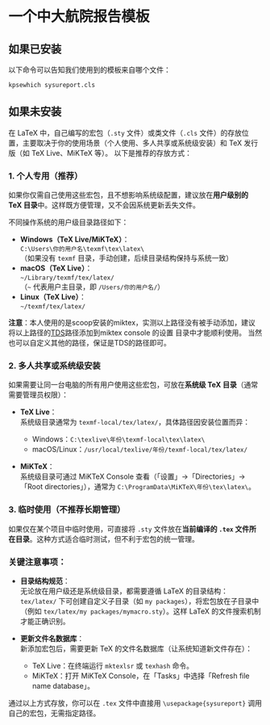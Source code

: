 # 一个中大航院报告模板

## 如果已安装

以下命令可以告知我们使用到的模板来自哪个文件：

```
kpsewhich sysureport.cls
```

## 如果未安装

在 LaTeX 中，自己编写的宏包（`.sty` 文件）或类文件（`.cls` 文件）的存放位置，主要取决于你的使用场景（个人使用、多人共享或系统级安装）和 TeX 发行版（如 TeX Live、MiKTeX 等）。
以下是推荐的存放方式：

### 1. 个人专用（推荐）
如果你仅需自己使用这些宏包，且不想影响系统级配置，建议放在**用户级别的 TeX 目录**中。这样既方便管理，又不会因系统更新丢失文件。

不同操作系统的用户级目录路径如下：
- **Windows（TeX Live/MiKTeX）**：  
  `C:\Users\你的用户名\texmf\tex\latex\`  
  （如果没有 `texmf` 目录，手动创建，后续目录结构保持与系统一致）
- **macOS（TeX Live）**：  
  `~/Library/texmf/tex/latex/`  
  （`~` 代表用户主目录，即 `/Users/你的用户名/`）
- **Linux（TeX Live）**：  
  `~/texmf/tex/latex/`

**注意**：本人使用的是scoop安装的miktex，实测以上路径没有被手动添加，建议将以上路径的[TDS](https://miktex.org/kb/tds)路径添加到miktex console 的设置 目录中才能顺利使用。
当然也可以自定义其他的路径，保证是TDS的路径即可。


### 2. 多人共享或系统级安装
如果需要让同一台电脑的所有用户使用这些宏包，可放在**系统级 TeX 目录**（通常需要管理员权限）：
- **TeX Live**：  
  系统级目录通常为 `texmf-local/tex/latex/`，具体路径因安装位置而异：  
  - Windows：`C:\texlive\年份\texmf-local\tex\latex\`  
  - macOS/Linux：`/usr/local/texlive/年份/texmf-local/tex/latex/`  

- **MiKTeX**：  
  系统级目录可通过 MiKTeX Console 查看（「设置」→「Directories」→「Root directories」），通常为 `C:\ProgramData\MiKTeX\年份\tex\latex\`。


### 3. 临时使用（不推荐长期管理）
如果仅在某个项目中临时使用，可直接将 `.sty` 文件放在**当前编译的 `.tex` 文件所在目录**。这种方式适合临时测试，但不利于宏包的统一管理。


### 关键注意事项：
- **目录结构规范**：  
  无论放在用户级还是系统级目录，都需要遵循 LaTeX 的目录结构：`tex/latex/` 下可创建自定义子目录（如 `my packages`），将宏包放在子目录中（例如 `tex/latex/my packages/mymacro.sty`）。这样 LaTeX 的文件搜索机制才能正确识别。

- **更新文件名数据库**：  
  新添加宏包后，需要更新 TeX 的文件名数据库（让系统知道新文件存在）：  
  - TeX Live：在终端运行 `mktexlsr` 或 `texhash` 命令。  
  - MiKTeX：打开 MiKTeX Console，在「Tasks」中选择「Refresh file name database」。


通过以上方式存放，你可以在 `.tex` 文件中直接用 `\usepackage{sysureport}` 调用自己的宏包，无需指定路径。
